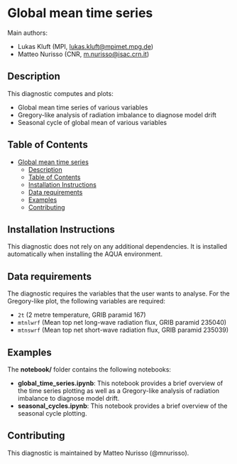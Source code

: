# Global mean time series

Main authors:
- Lukas Kluft (MPI, lukas.kluft@mpimet.mpg.de)
- Matteo Nurisso (CNR, m.nurisso@isac.crn.it)

## Description

This diagnostic computes and plots:

- Global mean time series of various variables
- Gregory-like analysis of radiation imbalance to diagnose model drift
- Seasonal cycle of global mean of various variables

## Table of Contents

- [Global mean time series](#global-mean-time-series)
  - [Description](#description)
  - [Table of Contents](#table-of-contents)
  - [Installation Instructions](#installation-instructions)
  - [Data requirements](#data-requirements)
  - [Examples](#examples)
  - [Contributing](#contributing)

## Installation Instructions

This diagnostic does not rely on any additional dependencies.
It is installed automatically when installing the AQUA environment.

## Data requirements

The diagnostic requires the variables that the user wants to analyse.
For the Gregory-like plot, the following variables are required:

- ``2t`` (2 metre temperature, GRIB paramid 167)
- ``mtnlwrf`` (Mean top net long-wave radiation flux, GRIB paramid 235040)
- ``mtnswrf`` (Mean top net short-wave radiation flux, GRIB paramid 235039)

## Examples

The **notebook/** folder contains the following notebooks:

- **global_time_series.ipynb**:
  This notebook provides a brief overview of the time series plotting as well
  as a Gregory-like analysis of radiation imbalance to diagnose model drift.
- **seasonal_cycles.ipynb**:
  This notebook provides a brief overview of the seasonal cycle plotting.

## Contributing

This diagnostic is maintained by Matteo Nurisso (@mnurisso).